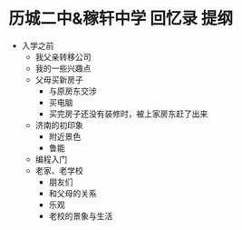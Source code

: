 # 历城二中&稼轩中学 回忆录 提纲

- 入学之前
  - 我父亲转移公司
  - 我的一些兴趣点
  - 父母买新房子
    - 与原房东交涉
    - 买电脑
    - 买完房子还没有装修时，被上家房东赶了出来
  - 济南的初印象
    - 附近景色
    - 鲁能
  - 编程入门
  - 老家、老学校
    - 朋友们
    - 和父母的关系
    - 乐观
    - 老校的景象与生活

